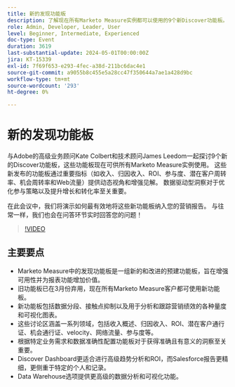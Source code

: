 ```yaml
---
title: 新的发现功能板
description: 了解现在所有Marketo Measure实例都可以使用的9个新Discover功能板。 这些新发布的功能板通过重要指标（如收入、归因收入、ROI、参与度、潜在客户周转率、机会周转率和Web流量）提供动态视角和增强见解。
role: Admin, Developer, Leader, User
level: Beginner, Intermediate, Experienced
doc-type: Event
duration: 3619
last-substantial-update: 2024-05-01T00:00:00Z
jira: KT-15339
exl-id: 7f69f653-e293-4fec-a38d-211bc6dac4e1
source-git-commit: a9055b8c455e5a28cc47f350644a7ae1a428d9bc
workflow-type: tm+mt
source-wordcount: '293'
ht-degree: 0%

---
```


# 新的发现功能板

与Adobe的高级业务顾问Kate Colbert和技术顾问James Leedom一起探讨9个新的Discover功能板，这些功能板现在可供所有Marketo Measure实例使用。 这些新发布的功能板通过重要指标（如收入、归因收入、ROI、参与度、潜在客户周转率、机会周转率和Web流量）提供动态视角和增强见解。 数据驱动型洞察对于优化参与策略以及提升增长和转化率至关重要。

在此会议中，我们将演示如何最有效地将这些新功能板纳入您的营销报告。 与往常一样，我们也会在问答环节实时回答您的问题！

>[!VIDEO](https://video.tv.adobe.com/v/3428405/?learn=on)

## 主要要点

* Marketo Measure中的发现功能板是一组新的和改进的预建功能板，旨在增强可用性并为报表功能增加价值。
* 旧功能板已在3月份弃用，现在所有Marketo Measure客户都可使用新功能板。
* 新功能板包括数据分段、接触点抑制以及用于分析和跟踪营销绩效的各种量度和可视化图表。
* 这些讨论区涵盖一系列领域，包括收入概述、归因收入、ROI、潜在客户通行证、机会通行证、velocity、网络流量、参与度等。
* 根据特定业务需求和数据准确性配置功能板对于获得准确且有意义的洞察至关重要。
* Discover Dashboard更适合进行高级趋势分析和ROI，而Salesforce报告更精细，更侧重于特定的个人和记录。
* Data Warehouse选项提供更高级的数据分析和可视化功能。

